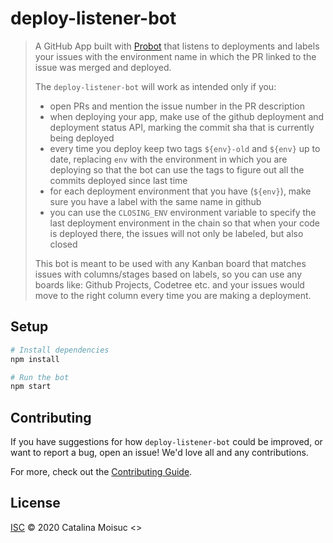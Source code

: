 # deploy-listener-bot

> A GitHub App built with [Probot](https://github.com/probot/probot)
> that listens to deployments and labels your issues with the environment name in which the PR linked to the issue was
> merged and deployed.
> 
> The `deploy-listener-bot` will work as intended only if you:
> * open PRs and mention the issue number in the PR description
> * when deploying your app, make use of the github deployment and deployment status API, marking the commit sha that
> is currently being deployed
> * every time you deploy keep two tags `${env}-old` and `${env}` up to date, replacing `env` with the environment in
> which you are deploying so that the bot can use the tags to figure out all the commits deployed since last time
> * for each deployment environment that you have (`${env}`), make sure you have a label with the same name in github
> * you can use the `CLOSING_ENV` environment variable to specify the last deployment environment in the chain so
> that when your code is deployed there, the issues will not only be labeled, but also closed 
>
> This bot is meant to be used with any Kanban board that matches issues with columns/stages based on labels, so you
> can use any boards like: Github Projects, Codetree etc. and your issues would move to the right column every time
> you are making a deployment.
>

## Setup

```sh
# Install dependencies
npm install

# Run the bot
npm start
```

## Contributing

If you have suggestions for how `deploy-listener-bot` could be improved, or want to report a bug, open an issue! We'd love all and any contributions.

For more, check out the [Contributing Guide](CONTRIBUTING.md).

## License

[ISC](LICENSE) © 2020 Catalina Moisuc <>
